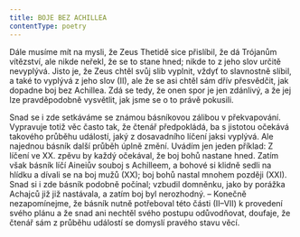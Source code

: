 ```yaml
---
title: BOJE BEZ ACHILLEA
contentType: poetry
---
```




[^1]: Více o Patroklovi viz ve zvláštním odstavci tohoto úvodu „Patroklos“.

[^2]: Někdy se zdá, že básník úmyslně statečnost Hektorovu snižuje, na příklad v boji s Patroklem a v souboji s Achilleem.

[^3]: Jedni nemohli přemoci druhých a jejich zápasy byly bezvýsledny. To byl také motiv Diova zakročení.

[^4]: Jiného cíle tato část nemá. Není tedy jejím úkolem _oslava_ hrdinských činů také jiných reků achajských – že totiž básník v této části Íliady použil nepřítomnosti Achilleovy k tomu, aby je vylíčil, a tím oslavil. Básník ovšem úmyslně, obšírně a se zálibou činy jejich líčí, a tím je také oslavuje; ale to líčení děje se proto, aby básník ukázal, že sebevětší hrdinství reků achajských nestačilo, aby bez Achillea způsobilo Trójanům porážku.

[^5]: Nedbajíce této vnitřní odůvodněnosti a vnitřní potřeby, nebo snad o ní nevědouce, někteří učenci tuto část vylučovali z Íliady z důvodu, že porušuje souvislost a způsobuje těžký rozpor mezi Diovým slibem (I) a skutečným průběhem událostí. Zeus totiž přislíbil Thetidě, že Achaiové budou od Trójanů tak dlouho poráženi, dokud nedají Achilleovi dostiučinění a nepovznesou jeho potupenou čest, a hned v noci po jejím odchodu povzbudil (klamným Snem) Agamemnona k boji. Ale když ten boj ráno nastal, tu najednou místo porážky Achajů byl boj nerozhodný, ve kterém Achajové měli převahu. Teprve v druhém dni bitevním (VIII) Zeus dostál svému slibu. To je ovšem rozpor, který na první pohled bije do očí. – Ale můžeme jej dobře vysvětlit. Básník bohužel nikde nevysvětluje, proč Zeus nesplnil svého slibu hned, takže jsme tu odkázáni sami na sebe. Nezbývá než hledat vysvětlení v povaze osob a situace a hledět onen rozpor pravděpodobně vyložit – ovšemže, nemohouce se opírat o důvody básníka samého, můžeme se dopátrat jen větší neb menší pravděpodobnosti. Svůj slib, že propůjčí Trójanům vítězství nad Achajci, dával Zeus velmi nerad a s patrnou nechutí. Bylť dosud nestranný, a teď měl tuto nestrannost porušit! Věděl, jak Héré, jeho choť, Athéné, jeho nejmilejší dcera, i Poseidón, jeho bratr, nenávidí Trójanův a jak touží po záhubě Tróje, a teď měl proti nim zakročit a dávat Trójanům vítězství! Není tedy divu, že neměl valné chuti k zakročení proti Achajům a že by byl raději viděl, aby zakročovat nemusil. Snad se tedy chtěl dřív přesvědčit, jak boj za nepřítomnosti Achilleovy dopadne bez jeho zakročení, snad dokonce doufal, že Trójané, když Achilleus nebojoval, porazí Achajce sami. Proto dal prvnímu boji volný průchod. Teprv když se přesvědčil, že Trójané Achajců sami neporazí, zakročil druhého dne sám. –

Dále musíme mít na mysli, že Zeus Thetidě sice přislíbil, že dá Trójanům vítězství, ale nikde neřekl, že se to stane hned; nikde to z jeho slov určitě nevyplývá. Jisto je, že Zeus chtěl svůj slib vyplnit, vždyť to slavnostně slíbil, a také to vyplývá z jeho slov (II), ale že se asi chtěl sám dřív přesvědčit, jak dopadne boj bez Achillea. Zdá se tedy, že onen spor je jen zdánlivý, a že jej lze pravděpodobně vysvětlit, jak jsme se o to právě pokusili.

Snad se i zde setkáváme se známou básníkovou zálibou v překvapování. Vypravuje totiž věc často tak, že čtenář předpokládá, ba s jistotou očekává takového průběhu událostí, jaký z dosavadního líčení jaksi vyplývá. Ale najednou básník další průběh úplně změní. Uvádím jen jeden příklad: Z líčení ve XX. zpěvu by každý očekával, že boj bohů nastane hned. Zatím však básník líčí Aineiův souboj s Achilleem, a bohové si klidně sedli na hlídku a dívali se na boj mužů (XX); boj bohů nastal mnohem později (XXI). Snad si i zde básník podobně počínal; vzbudil domněnku, jako by porážka Achajců již již nastávala, a zatím boj byl nerozhodný. – Konečně nezapomínejme, že básník nutně potřeboval této části (II–VII) k provedení svého plánu a že snad ani nechtěl svého postupu odůvodňovat, doufaje, že čtenář sám z průběhu událostí se domyslí pravého stavu věcí.

[^6]: Tato poetická idea se zcela různí od výkladů Nietzschových.

[^7]: Patroklos bolem a rozčilením i plakal. Toto neobyčejné pohnutí přítelovo tak překvapilo Achillea, že zapomněl se zeptat na zprávu, pro niž před chvílí Patrokla sám ze stanu poslal.

[^8]: K chování Patroklovu přispěla snad i jiná ještě okolnost. Patroklos byl silný, statečný a odvážný hrdina, ale dosud neměl příležitosti, aby svou sílu, chrabrost a smělost osvědčil. Bojoval vždy jen po boku Achilleově, vedle něhož ovšem hrdinství jeho nemohlo vyniknout. Achilleus sám byl zvědav, jak se Patroklos bez něho v boji osvědčí (XVI). – Nebylo přirozeno, že Patroklos chtěl ukázat, co dovede, když bojuje sám, bez Achillea?

[^9]: Aby básník mohl provést svůj zdařilý a vskutku pěkný popis boje o mrtvolu Patroklovu, připustil některé pravděnepodobnosti, bezpochyby vědomě a úmyslně. Když Hektór byl od Aianta balvanem omráčen, ihned se sběhli přední rekové trójští, obstoupili raněného a chránili ho štíty, ostatní jej zvedli a kvapně s ním prchali z bojiště a pak jej dali vozem zavézt na bezpečné místo k řece Skamandru, kdež jej kropili vodou atd. (XIV). Čtenář, který toto místo četl, nepochopí, jak je možno, aby si Patroklova pádu Myrmidoni ani nevšimli, v jejichž čele bojoval a kteří dle XVI. nebyli daleko, zvláště když Patrokla pro jeho statečnost a vlídnost každý miloval. Také je divno, že Hektór, který přece znal důležitost Patroklovu hned, jakmile jej zabil, nechal ho ležet i se zbrojí a šel zabrat Achilleovy koně. Zavlečení Patrokla do řad trójských nebylo tenkrát ani nemožné, ani nesnadné. Dále je divno, že ani z Trójanů, ani z Achaiů nikdo se nesnažil zavléci Patrokla do svých řad, ačkoli ten den byl Patroklos prvním hrdinou zápasu – jako by nikdo o jeho pádu ani nevěděl. Jediní, kdo jej viděli padnout, byl Meneláos a Trójan Euforbos, který Patrokla první ranil. První přistoupil k mrtvole Meneláos, ale ani on se nesnažil zachránit tělo Patroklovo, nýbrž je obkročil, nastavil kopí a _čekal,_ přijde-li nějaký nepřítel. Známe-li úmysl básníkův, chápeme, proč to líčení je takové, jaké jest. Kdyby kdokoli Patrokla byl z bojiště odnesl, nebylo by líčení boje o jeho mrtvolu možné.

[^10]: Podle zp. XVIII. by čtenář čekal, že Achilleus po ničem tak netouží jako po tom, aby Hektora zabil, a že bude stíhat hlavně jej. Najednou však čteme ve zp. XXI., že Achilleus roztrhl Trójanům vojsko ve dva díly: jeden díl, v němž byl i Hektór, prchal k městu, druhý byl zatlačen do řeky Skamandru. Čekali bychom, že Achilleus bude pronásledovat oddíl, v němž byl Hektór. Ale Achilleus nechal tento oddíl klidně prchat a vrhl se za oddílem, který hledal útočiště v řece. Proč? To není neobratnost ani zapomnětlivost básníkova, nýbrž úmysl, aby mohl vylíčit boj Skamandrův s Héfaistem, vody s ohněm – část to vskutku velkolepá.

[^11]: Hektór byl už několikrát v nebezpečí života. Tak ve zp. XI. jej Diomédés udeřil tak prudce kopím do přílbice, že Hektór klesl a černé temno se prostřelo po jeho očích – odjel a tak unikl smrti. Ve zp. XIV. byl od Aianta omráčen velikým balvanem. Trójané jej odvezli k řece Skamandru, kde stěží přišel k sobě. Ve zp. ve srážce s Achilleem ho zachránil Apollón. Ale básník zachoval Hektorův život až k tomuto souboji ve zp. XXII.

[^12]: Proč vlastně Achilleus běžel k Tróji, není dost pochopitelno. Vždyť ve zp. XXII. slyšel od samého Apollóna, že Trójané už prchli do města – rozumělo se samo sebou, že Hektór také prchl do města, třebaže to Apollón výslovně neřekl. Achilleus se nemohl nadít, že Hektór ho čeká před branou.

[^13]: Nebylo možná do tohoto slovníčku pojmout všecka vlastní jména osob a věcí, je jich příliš mnoho. Zvláště zeměpisná jména až na skrovné výjimky jsou vynechána, poněvadž by výklad o nich ničím nepřispěl k porozumění místům. Jen nepatrnou část všech vl. jmen jsem do slovníčku zařadil. Jsou to předně jména, na která jsou v básni činěny narážky, jimž by čtenář bez výkladu neporozuměl, např. Marpéssa, Týdeus a jiná, a pak ovšem jména osob, jež mají v básni důležitý úkol a bylo potřeba je stručně charakterisovat, a konečně jména, jež bylo nutno vysvětlit, aby mohlo být místům porozuměno. Do slovníčku pojato jen to, co bylo k výkladu míst nezbytně nutné.

[^14]: Viz krásnou a vyčerpávající rozpravu Achilleus od Vojtěcha Hanačíka ve výr. zprávě vyššího gymn. v Žitné ulici v Praze r. 1889/90. Některé myšlenky jsem z ní ovšem přijal.
